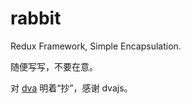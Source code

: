 # rabbit
Redux Framework, Simple Encapsulation.

随便写写，不要在意。

对 [dva](https://github.com/dvajs/dva) 明着“抄”，感谢 dvajs。
